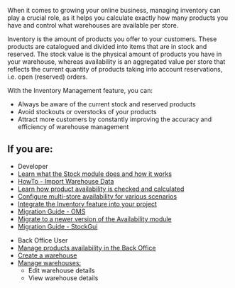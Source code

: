 When it comes to growing your online business, managing inventory can play a crucial role, as it helps you calculate exactly how many products you have and control what warehouses are available per store. 

Inventory is the amount of products you offer to your customers. These products are catalogued and divided into items that are in stock and reserved. The stock value is the physical amount of products you have in your warehouse, whereas availability is an aggregated value per store that reflects the current quantity of products taking into account reservations, i.e. open (reserved) orders.

With the Inventory Management feature, you can:

* Always be aware of the current stock and reserved products
* Avoid stockouts or overstocks of your products
* Attract more customers by constantly improving the accuracy and efficiency of warehouse management

## If you are:

<div class="mr-container">
    <div class="mr-list-container">
        <!-- col1 -->
        <div class="mr-col">
            <ul class="mr-list mr-list-green">
                <li class="mr-title">Developer</li>
                <li><a href="https://documentation.spryker.com/docs/en/stock-availability-management" class="mr-link">Learn what the Stock module does and how it works</a></li>
                <li><a href="https://documentation.spryker.com/docs/en/ht-import-warehouse-data" class="mr-link">HowTo - Import Warehouse Data </a></li>
                <li><a href="https://documentation.spryker.com/docs/en/stock-availability-management" class="mr-link">Learn how product availability is checked and calculated</a></li>
                <li><a href="https://documentation.spryker.com/docs/en/multiple-warehouse-stock" class="mr-link">Configure multi-store availability for various scenarios</a></li>
                <li><a href="https://documentation.spryker.com/docs/en/inventory-management-feature-integration" class="mr-link">Integrate the Inventory feature into your project</a></li>
                <li><a href="https://documentation.spryker.com/docs/en/mg-oms" class="mr-link">Migration Guide - OMS</a></li>
               <li><a href="https://documentation.spryker.com/docs/en/mg-availability" class="mr-link">Migrate to a newer version of the Availability module</a></li>                
               <li><a href="https://documentation.spryker.com/docs/en/mg-stockgui" class="mr-link"> Migration Guide - StockGui</a></li>                
            </ul>
        </div>
        <!-- col2 -->
        <div class="mr-col">
            <ul class="mr-list mr-list-blue">
                <li class="mr-title"> Back Office User</li>
                <li><a href="https://documentation.spryker.com/docs/en/managing-products-availability" class="mr-link">Manage products availability in the Back Office</a></li>
                <li><a href="https://documentation.spryker.com/docs/en/creating-a-warehouse" class="mr-link">Create a warehouse</a></li>
                <li><a href="https://documentation.spryker.com/docs/en/managing-warehouses
" class="mr-link">Manage warehouses:</a><ul><li>Edit warehouse details</li><li>View warehouse details</li></ul></li>                
            </ul>
        </div>
    </div>
</div>